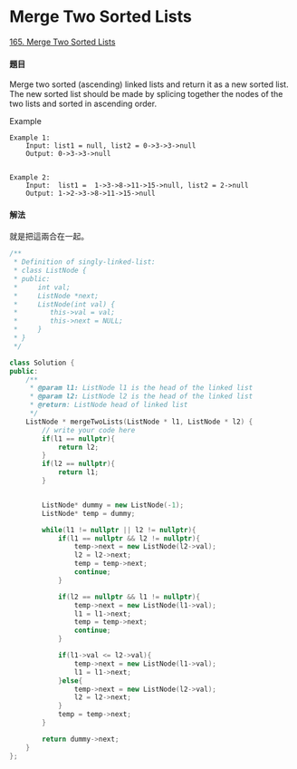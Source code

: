 # Merge Two Sorted Lists

[165. Merge Two Sorted Lists](https://www.lintcode.com/problem/merge-two-sorted-lists/?_from=ladder&&fromId=15)

#### 題目

Merge two sorted \(ascending\) linked lists and return it as a new sorted list. The new sorted list should be made by splicing together the nodes of the two lists and sorted in ascending order.

Example

```text
Example 1:
    Input: list1 = null, list2 = 0->3->3->null
    Output: 0->3->3->null


Example 2:
    Input:  list1 =  1->3->8->11->15->null, list2 = 2->null
    Output: 1->2->3->8->11->15->null
```

#### 解法

就是把這兩合在一起。

```cpp
/**
 * Definition of singly-linked-list:
 * class ListNode {
 * public:
 *     int val;
 *     ListNode *next;
 *     ListNode(int val) {
 *        this->val = val;
 *        this->next = NULL;
 *     }
 * }
 */

class Solution {
public:
    /**
     * @param l1: ListNode l1 is the head of the linked list
     * @param l2: ListNode l2 is the head of the linked list
     * @return: ListNode head of linked list
     */
    ListNode * mergeTwoLists(ListNode * l1, ListNode * l2) {
        // write your code here
        if(l1 == nullptr){
            return l2;
        }
        if(l2 == nullptr){
            return l1;
        }


        ListNode* dummy = new ListNode(-1);
        ListNode* temp = dummy;

        while(l1 != nullptr || l2 != nullptr){
            if(l1 == nullptr && l2 != nullptr){
                temp->next = new ListNode(l2->val);
                l2 = l2->next;
                temp = temp->next;
                continue;
            }

            if(l2 == nullptr && l1 != nullptr){
                temp->next = new ListNode(l1->val);
                l1 = l1->next;
                temp = temp->next;
                continue;
            }

            if(l1->val <= l2->val){
                temp->next = new ListNode(l1->val);
                l1 = l1->next;
            }else{
                temp->next = new ListNode(l2->val);
                l2 = l2->next;
            }
            temp = temp->next;
        }

        return dummy->next;
    }
};
```

